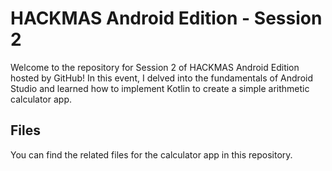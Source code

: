 # HACKMAS Android Edition - Session 2

Welcome to the repository for Session 2 of HACKMAS Android Edition hosted by GitHub! In this event, I delved into the fundamentals of Android Studio and learned how to implement Kotlin to create a simple arithmetic calculator app.

## Files
You can find the related files for the calculator app in this repository.

